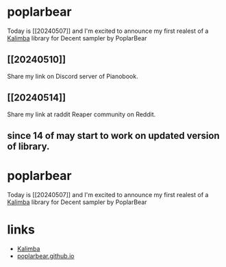 # poplarbear
Today is [[20240507]] and I'm excited to announce my first realest of a [Kalimba](https://github.com/berlogabob/PoplarBear-Kalimba) library for Decent sampler by PoplarBear


## [[20240510]]
Share my link on Discord server of Pianobook.


## [[20240514]]
Share my link at raddit Reaper community on Reddit.


## since 14 of may start to work on updated version of library.


# poplarbear
Today is [[20240507]] and I'm excited to announce my first realest of a [Kalimba](https://github.com/berlogabob/PoplarBear-Kalimba) library for Decent sampler by PoplarBear


# links
- [Kalimba](https://github.com/berlogabob/PoplarBear-Kalimba.git)
- [poplarbear.github.io](https://github.com/berlogabob/poplarbear.github.io.git)
